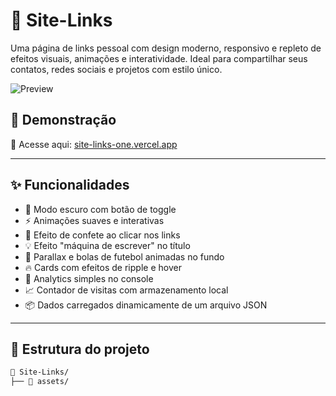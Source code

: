 # 🔗 Site-Links

Uma página de links pessoal com design moderno, responsivo e repleto de efeitos visuais, animações e interatividade. Ideal para compartilhar seus contatos, redes sociais e projetos com estilo único.

![Preview](https://site-links-one.vercel.app/preview.png) <!-- Atualize com uma imagem real do projeto se quiser -->

## 🚀 Demonstração

🔗 Acesse aqui: [site-links-one.vercel.app](https://site-links-one.vercel.app)

---

## ✨ Funcionalidades

- 🌙 Modo escuro com botão de toggle
- ⚡ Animações suaves e interativas
- 🎉 Efeito de confete ao clicar nos links
- 💡 Efeito "máquina de escrever" no título
- 🎈 Parallax e bolas de futebol animadas no fundo
- 🔥 Cards com efeitos de ripple e hover
- 🧠 Analytics simples no console
- 📈 Contador de visitas com armazenamento local
- 📦 Dados carregados dinamicamente de um arquivo JSON

---

## 📁 Estrutura do projeto

```bash
📂 Site-Links/
├── 📁 assets/
